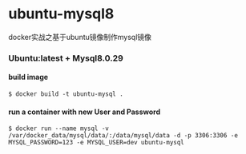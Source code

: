 # ubuntu-mysql8

docker实战之基于ubuntu镜像制作mysql镜像

### Ubuntu:latest + Mysql8.0.29

#### build image

```$ docker build -t ubuntu-mysql .```

#### run a container with new User and Password

```$ docker run --name mysql -v /var/docker_data/mysql/data/:/data/mysql/data -d -p 3306:3306 -e MYSQL_PASSWORD=123 -e MYSQL_USER=dev ubuntu-mysql```